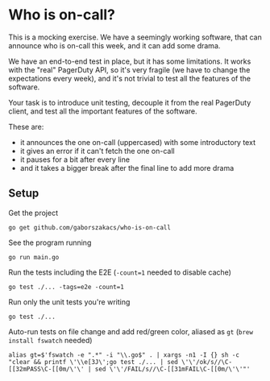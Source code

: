 # Who is on-call?

This is a mocking exercise. We have a seemingly working software, that can announce who is on-call this week, and it can add some drama.

We have an end-to-end test in place, but it has some limitations. It works with the "real" PagerDuty API, so it's very fragile (we have to change the expectations every week), and it's not trivial to test all the features of the software.

Your task is to introduce unit testing, decouple it from the real PagerDuty client, and test all the important features of the software.

These are:
- it announces the one on-call (uppercased) with some introductory text
- it gives an error if it can't fetch the one on-call
- it pauses for a bit after every line
- and it takes a bigger break after the final line to add more drama

## Setup

Get the project

```
go get github.com/gaborszakacs/who-is-on-call
```

See the program running

```
go run main.go
```

Run the tests including the E2E (`-count=1` needed to disable cache)

```
go test ./... -tags=e2e -count=1
```

Run only the unit tests you're writing

```
go test ./...
```

Auto-run tests on file change and add red/green color, aliased as `gt` (`brew install fswatch` needed)

```
alias gt=$'fswatch -e ".*" -i "\\.go$" . | xargs -n1 -I {} sh -c "clear && printf \'\\e[3J\';go test ./... | sed \'\'/ok/s//\C-[[32mPASS\C-[[0m/\'\' | sed \'\'/FAIL/s//\C-[[31mFAIL\C-[[0m/\'\'"'
```
